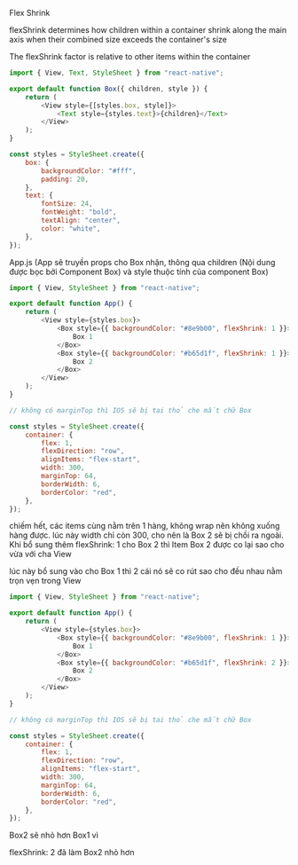 Flex Shrink

flexShrink determines how children within a container shrink along the main axis when their combined size exceeds the container's size

The flexShrink factor is relative to other items within the container

```js
import { View, Text, StyleSheet } from "react-native";

export default function Box({ children, style }) {
    return (
        <View style={[styles.box, style]}>
            <Text style={styles.text}>{children}</Text>
        </View>
    );
}

const styles = StyleSheet.create({
    box: {
        backgroundColor: "#fff",
        padding: 20,
    },
    text: {
        fontSize: 24,
        fontWeight: "bold",
        textAlign: "center",
        color: "white",
    },
});
```

App.js (App sẽ truyền props cho Box nhận, thông qua children (Nội dung được bọc bởi Component Box) và style thuộc tính của component Box)

```js
import { View, StyleSheet } from "react-native";

export default function App() {
    return (
        <View style={styles.box}>
            <Box style={{ backgroundColor: "#8e9b00", flexShrink: 1 }}>
                Box 1
            </Box>
            <Box style={{ backgroundColor: "#b65d1f", flexShrink: 1 }}>
                Box 2
            </Box>
        </View>
    );
}

// không có marginTop thì IOS sẽ bị tai thỏ che mất chữ Box

const styles = StyleSheet.create({
    container: {
        flex: 1,
        flexDirection: "row",
        alignItems: "flex-start",
        width: 300,
        marginTop: 64,
        borderWidth: 6,
        borderColor: "red",
    },
});
```

chiếm hết, các items cùng nằm trên 1 hàng, không wrap nên không xuống hàng được.
lúc này width chỉ còn 300, cho nên là Box 2 sẽ bị chồi ra ngoài. Khi bổ sung thêm flexShrink: 1 cho Box 2 thì Item Box 2 được co lại sao cho vừa với cha View

lúc này bổ sung vào cho Box 1 thì 2 cái nó sẽ co rút sao cho đều nhau nằm trọn vẹn trong View

```js
import { View, StyleSheet } from "react-native";

export default function App() {
    return (
        <View style={styles.box}>
            <Box style={{ backgroundColor: "#8e9b00", flexShrink: 1 }}>
                Box 1
            </Box>
            <Box style={{ backgroundColor: "#b65d1f", flexShrink: 2 }}>
                Box 2
            </Box>
        </View>
    );
}

// không có marginTop thì IOS sẽ bị tai thỏ che mất chữ Box

const styles = StyleSheet.create({
    container: {
        flex: 1,
        flexDirection: "row",
        alignItems: "flex-start",
        width: 300,
        marginTop: 64,
        borderWidth: 6,
        borderColor: "red",
    },
});
```

Box2 sẽ nhỏ hơn Box1 vì

flexShrink: 2 đã làm Box2 nhỏ hơn
